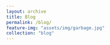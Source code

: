 ```yaml
---
layout: archive
title: Blog
permalink: /blog/
feature-img: "assets/img/garbage.jpg"
collection: "blog"
---
```

